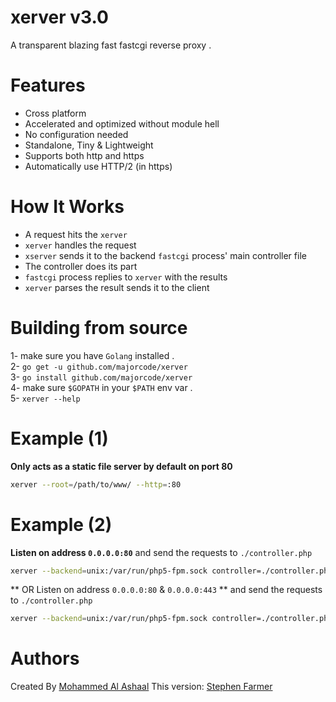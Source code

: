 xerver v3.0
============
A transparent blazing fast fastcgi reverse proxy .

Features
============
* Cross platform
* Accelerated and optimized without module hell
* No configuration needed  
* Standalone, Tiny & Lightweight
* Supports both http and https
* Automatically use HTTP/2 (in https)

How It Works
=============
* A request hits the `xerver`
* `xerver` handles the request
* `xserver` sends it to the backend `fastcgi` process' main controller file
* The controller does its part
* `fastcgi` process replies to `xerver` with the results
* `xerver` parses the result sends it to the client

Building from source
==================
1- make sure you have `Golang` installed .  
2- `go get -u github.com/majorcode/xerver`  
3- `go install github.com/majorcode/xerver`  
4- make sure `$GOPATH` in your `$PATH` env var .    
5- `xerver --help`

Example (1)
==============
**Only acts as a static file server by default on port 80**
```bash
xerver --root=/path/to/www/ --http=:80
```

Example (2)
==============
**Listen on address `0.0.0.0:80`** and send the requests to `./controller.php`  
```bash
xerver --backend=unix:/var/run/php5-fpm.sock controller=./controller.php --http=:80
```
** OR Listen on address `0.0.0.0:80` & ``0.0.0.0:443`` ** and send the requests to `./controller.php`
```bash
xerver --backend=unix:/var/run/php5-fpm.sock controller=./controller.php --http=:80 --https=:443 --cert=./cert.pem --key=./key.pem
```


Authors
==================
Created By [Mohammed Al Ashaal](http://www.alash3al.xyz)
This version: [Stephen Farmer](http://www.majorcode.com)
